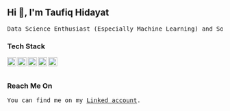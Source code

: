 Hi 👋, I'm Taufiq Hidayat
--
<pre>
Data Science Enthusiast (Especially Machine Learning) and Software Engineer (Especially Back-End).
</pre>

### Tech Stack
<a href="https://www.python.org/"><img align="left" alt="Python" title="Python" width="21px" src="https://s3.dualstack.us-east-2.amazonaws.com/pythondotorg-assets/media/community/logos/python-logo-only.png" /></a>

<a href="https://www.tensorflow.org/"><img align="left" alt="Tensorflow" title="Tensorflow" width="21px" src="https://upload.wikimedia.org/wikipedia/commons/2/2d/Tensorflow_logo.svg" /></a>

<a href="https://www.javascript.com/"><img align="left" alt="JavaScript" title="JavaScript" width="21px" src="https://upload.wikimedia.org/wikipedia/commons/9/99/Unofficial_JavaScript_logo_2.svg" /></a>

<a href="https://nodejs.org/"><img align="left" alt="NodeJS" title="NodeJS" width="21px" src="https://seeklogo.com/images/N/nodejs-logo-FBE122E377-seeklogo.com.png" /></a>

<a href="https://hapi.dev/"><img align="left" alt="HapiJS" title="HapiJS" width="21px" src="https://avatars.githubusercontent.com/u/3774533?s=200&v=4" /></a>

<br>
<br>

### Reach Me On
<pre>
You can find me on my <a href="https://www.linkedin.com/in/taufiq-hidayat-th/">Linked account</a>.
</pre>
